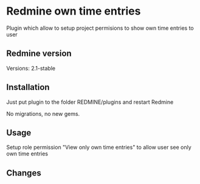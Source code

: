 # Redmine own time entries

Plugin which allow to setup project permisions to show own time entries to user


## Redmine version

Versions: 2.1-stable


## Installation

Just put plugin to the folder REDMINE/plugins and restart Redmine

No migrations, no new gems.


## Usage

Setup role permission "View only own time entries" to allow user see only own time entries


## Changes
